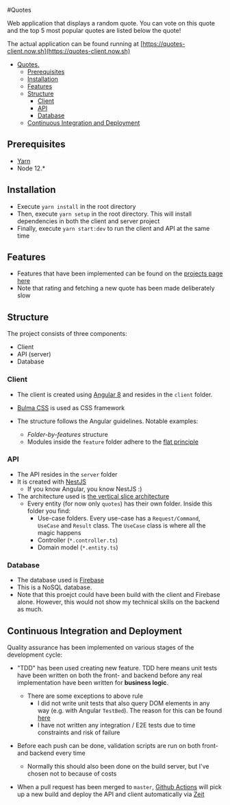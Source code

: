 #Quotes

Web application that displays a random quote. You can vote on this quote and the top 5 most popular quotes are listed below the quote!

The actual application can be found running at [https://quotes-client.now.sh](https://quotes-client.now.sh)

- [Quotes.](#quotes)
  - [Prerequisites](#prerequisites)
  - [Installation](#installation)
  - [Features](#features)
  - [Structure](#structure)
    - [Client](#client)
    - [API](#api)
    - [Database](#database)
  - [Continuous Integration and Deployment](#continuous-integration-and-deployment)

## Prerequisites

- [Yarn](https://legacy.yarnpkg.com/en/docs/install/)
- Node 12.*

## Installation

- Execute `yarn install` in the root directory
- Then, execute `yarn setup` in the root directory. This will install dependencies in both the client and server project
- Finally, execute `yarn start:dev` to run the client and API at the same time

## Features

- Features that have been implemented can be found on the [projects page here](https://github.com/timohermans/quotes/projects)
- Note that rating and fetching a new quote has been made deliberately slow

## Structure

The project consists of three components:

- Client
- API (server)
- Database

### Client

- The client is created using [Angular 8](https://www.angular.io/docs) and resides in the `client` folder.
- [Bulma CSS](https://www.bulma.io) is used as CSS framework
- The structure follows the Angular guidelines. Notable examples:

  - _Folder-by-features_ structure
  - Modules inside the `feature` folder adhere to the [flat principle](https://github.com/timohermans/quotes/projects)

### API

- The API resides in the `server` folder
- It is created with [NestJS](https://nestjs.com/)
  - If you know Angular, you know NestJS :)
- The architecture used is [the vertical slice architecture](https://jimmybogard.com/vertical-slice-architecture/)
  - Every entity (for now only `quotes`) has their own folder. Inside this folder you find:
    - Use-case folders. Every use-case has a `Request/Command`, `UseCase` and `Result` class. The `UseCase` class is where all the magic happens
    - Controller (`*.controller.ts`)
    - Domain model (`*.entity.ts`)

### Database

- The database used is [Firebase](https://firebase.google.com/)
- This is a NoSQL database.
- Note that this proejct could have been build with the client and Firebase alone. However, this would not show my technical skills on the backend as much.

## Continuous Integration and Deployment

Quality assurance has been implemented on various stages of the development cycle:

- "TDD" has been used creating new feature. TDD here means unit tests have been written on both the front- and backend before any real implementation have been written for **business logic**.
  - There are some exceptions to above rule
    - I did not write unit tests that also query DOM elements in any way (e.g. with Angular `TestBed`). The reason for this can be found [here](https://medium.com/@marko.bjelac/unit-testing-angular-testbed-considered-harmful-7e2bb8f32586)
    - I have not written any integration / E2E tests due to time constraints and risk of failure
- Before each push can be done, validation scripts are run on both front- and backend every time

  - Normally this should also been done on the build server, but I've chosen not to because of costs

- When a pull request has been merged to `master`, [Github Actions](https://github.com/timohermans/quotes/actions) will pick up a new build and deploy the API and client automatically via [Zeit](https://zeit.co)
